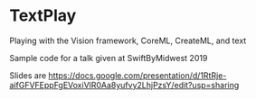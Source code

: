 # TextPlay
Playing with the Vision framework, CoreML, CreateML, and text

Sample code for a talk given at SwiftByMidwest 2019

Slides are https://docs.google.com/presentation/d/1RtRje-aifGFVFEppFgEVoxiVlR0Aa8yufvy2LhjPzsY/edit?usp=sharing
